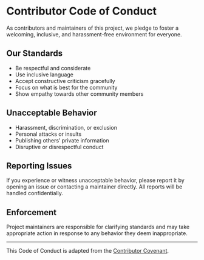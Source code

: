 # Contributor Code of Conduct

As contributors and maintainers of this project, we pledge to foster a welcoming, inclusive, and harassment-free environment for everyone.

## Our Standards
- Be respectful and considerate
- Use inclusive language
- Accept constructive criticism gracefully
- Focus on what is best for the community
- Show empathy towards other community members

## Unacceptable Behavior
- Harassment, discrimination, or exclusion
- Personal attacks or insults
- Publishing others’ private information
- Disruptive or disrespectful conduct

## Reporting Issues
If you experience or witness unacceptable behavior, please report it by opening an issue or contacting a maintainer directly. All reports will be handled confidentially.

## Enforcement
Project maintainers are responsible for clarifying standards and may take appropriate action in response to any behavior they deem inappropriate.

---

This Code of Conduct is adapted from the [Contributor Covenant](https://www.contributor-covenant.org/).
